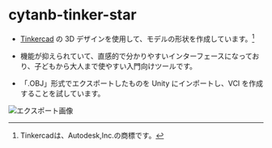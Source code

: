 # cytanb-tinker-star

- [Tinkercad](https://www.tinkercad.com/) の 3D デザインを使用して、モデルの形状を作成しています。[^1]

- 機能が抑えられていて、直感的で分かりやすいインターフェースになっており、子どもから大人まで使やすい入門向けツールです。

- 「.OBJ」形式でエクスポートしたものを Unity にインポートし、VCI を作成することを試しています。

![エクスポート画像](docs/export-tinker-star.png)

[^1]: Tinkercadは、Autodesk,Inc.の商標です。
